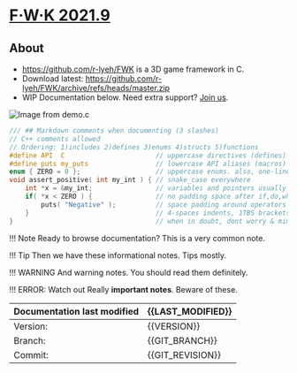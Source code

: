 # [F·W·K 2021.9](https://github.com/r-lyeh/FWK)

## About

- https://github.com/r-lyeh/FWK is a 3D game framework in C.
- Download latest: https://github.com/r-lyeh/FWK/archive/refs/heads/master.zip
- WIP Documentation below. Need extra support? <a href="https://discord.gg/vu6Vt9d">Join us</a>.

![Image from demo.c](https://i.imgur.com/sInbRoA.gif)

```C linenumbers
/// ## Markdown comments when documenting (3 slashes)
// C++ comments allowed
// Ordering: 1)includes 2)defines 3)enums 4)structs 5)functions
#define API  C                       // uppercase directives (defines)
#define puts my_puts                 // lowercase API aliases (macros)
enum { ZERO = 0 };                   // uppercase enums. also, one-liners allowed
void assert_positive( int my_int ) { // snake_case everywhere
    int *x = &my_int;                // variables and pointers usually together
    if( *x < ZERO ) {                // no padding space after if,do,while,for,switch
        puts( "Negative" );          // space padding around operators and parenthesis
    }                                // 4-spaces indents, 1TBS brackets
}                                    // when in doubt, dont worry & mimic style from codebase
```

!!! Note
    Ready to browse documentation? This is a very common note.

!!! Tip
    Then we have these informational notes. Tips mostly.

!!! WARNING
    And warning notes. You should read them definitely.

!!! ERROR: Watch out
    Really **important notes**. Beware of these.

| Documentation last modified | {{LAST_MODIFIED}} |
|:--------------|:------------|
|Version:       | {{VERSION}} |
|Branch:        | {{GIT_BRANCH}} |
|Commit:        | {{GIT_REVISION}} |

